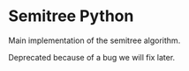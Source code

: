 # Semitree Python

Main implementation of the semitree algorithm.

Deprecated because of a bug we will fix later.